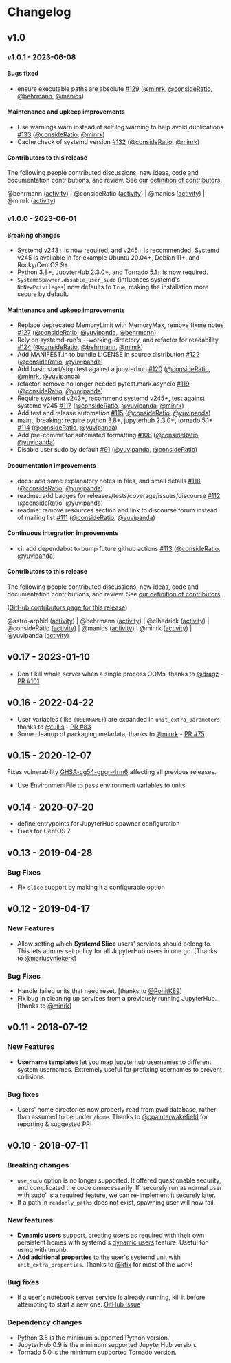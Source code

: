 # Changelog

## v1.0

### v1.0.1 - 2023-06-08

#### Bugs fixed

- ensure executable paths are absolute [#129](https://github.com/jupyterhub/systemdspawner/pull/129) ([@minrk](https://github.com/minrk), [@consideRatio](https://github.com/consideRatio), [@behrmann](https://github.com/behrmann), [@manics](https://github.com/manics))

#### Maintenance and upkeep improvements

- Use warnings.warn instead of self.log.warning to help avoid duplications [#133](https://github.com/jupyterhub/systemdspawner/pull/133) ([@consideRatio](https://github.com/consideRatio), [@minrk](https://github.com/minrk))
- Cache check of systemd version [#132](https://github.com/jupyterhub/systemdspawner/pull/132) ([@consideRatio](https://github.com/consideRatio), [@minrk](https://github.com/minrk))

#### Contributors to this release

The following people contributed discussions, new ideas, code and documentation contributions, and review.
See [our definition of contributors](https://github-activity.readthedocs.io/en/latest/#how-does-this-tool-define-contributions-in-the-reports).

@behrmann ([activity](https://github.com/search?q=repo%3Ajupyterhub%2Fsystemdspawner+involves%3Abehrmann+updated%3A2023-06-01..2023-06-08&type=Issues)) | @consideRatio ([activity](https://github.com/search?q=repo%3Ajupyterhub%2Fsystemdspawner+involves%3AconsideRatio+updated%3A2023-06-01..2023-06-08&type=Issues)) | @manics ([activity](https://github.com/search?q=repo%3Ajupyterhub%2Fsystemdspawner+involves%3Amanics+updated%3A2023-06-01..2023-06-08&type=Issues)) | @minrk ([activity](https://github.com/search?q=repo%3Ajupyterhub%2Fsystemdspawner+involves%3Aminrk+updated%3A2023-06-01..2023-06-08&type=Issues))

### v1.0.0 - 2023-06-01

#### Breaking changes

- Systemd v243+ is now required, and v245+ is recommended. Systemd v245 is
  available in for example Ubuntu 20.04+, Debian 11+, and Rocky/CentOS 9+.
- Python 3.8+, JupyterHub 2.3.0+, and Tornado 5.1+ is now required.
- `SystemdSpawner.disable_user_sudo` (influences systemd's `NoNewPrivileges`)
  now defaults to `True`, making the installation more secure by default.

#### Maintenance and upkeep improvements

- Replace deprecated MemoryLimit with MemoryMax, remove fixme notes [#127](https://github.com/jupyterhub/systemdspawner/pull/127) ([@consideRatio](https://github.com/consideRatio), [@yuvipanda](https://github.com/yuvipanda), [@behrmann](https://github.com/behrmann))
- Rely on systemd-run's --working-directory, and refactor for readability [#124](https://github.com/jupyterhub/systemdspawner/pull/124) ([@consideRatio](https://github.com/consideRatio), [@behrmann](https://github.com/behrmann), [@minrk](https://github.com/minrk))
- Add MANIFEST.in to bundle LICENSE in source distribution [#122](https://github.com/jupyterhub/systemdspawner/pull/122) ([@consideRatio](https://github.com/consideRatio), [@yuvipanda](https://github.com/yuvipanda))
- Add basic start/stop test against a jupyterhub [#120](https://github.com/jupyterhub/systemdspawner/pull/120) ([@consideRatio](https://github.com/consideRatio), [@minrk](https://github.com/minrk), [@yuvipanda](https://github.com/yuvipanda))
- refactor: remove no longer needed pytest.mark.asyncio [#119](https://github.com/jupyterhub/systemdspawner/pull/119) ([@consideRatio](https://github.com/consideRatio), [@yuvipanda](https://github.com/yuvipanda))
- Require systemd v243+, recommend systemd v245+, test against systemd v245 [#117](https://github.com/jupyterhub/systemdspawner/pull/117) ([@consideRatio](https://github.com/consideRatio), [@yuvipanda](https://github.com/yuvipanda), [@minrk](https://github.com/minrk))
- Add test and release automation [#115](https://github.com/jupyterhub/systemdspawner/pull/115) ([@consideRatio](https://github.com/consideRatio), [@yuvipanda](https://github.com/yuvipanda))
- maint, breaking: require python 3.8+, jupyterhub 2.3.0+, tornado 5.1+ [#114](https://github.com/jupyterhub/systemdspawner/pull/114) ([@consideRatio](https://github.com/consideRatio), [@yuvipanda](https://github.com/yuvipanda))
- Add pre-commit for automated formatting [#108](https://github.com/jupyterhub/systemdspawner/pull/108) ([@consideRatio](https://github.com/consideRatio), [@yuvipanda](https://github.com/yuvipanda))
- Disable user sudo by default [#91](https://github.com/jupyterhub/systemdspawner/pull/91) ([@yuvipanda](https://github.com/yuvipanda), [@consideRatio](https://github.com/consideRatio))

#### Documentation improvements

- docs: add some explanatory notes in files, and small details [#118](https://github.com/jupyterhub/systemdspawner/pull/118) ([@consideRatio](https://github.com/consideRatio), [@yuvipanda](https://github.com/yuvipanda))
- readme: add badges for releases/tests/coverage/issues/discourse [#112](https://github.com/jupyterhub/systemdspawner/pull/112) ([@consideRatio](https://github.com/consideRatio), [@yuvipanda](https://github.com/yuvipanda))
- readme: remove resources section and link to discourse forum instead of mailing list [#111](https://github.com/jupyterhub/systemdspawner/pull/111) ([@consideRatio](https://github.com/consideRatio), [@yuvipanda](https://github.com/yuvipanda))

#### Continuous integration improvements

- ci: add dependabot to bump future github actions [#113](https://github.com/jupyterhub/systemdspawner/pull/113) ([@consideRatio](https://github.com/consideRatio), [@yuvipanda](https://github.com/yuvipanda))

#### Contributors to this release

The following people contributed discussions, new ideas, code and documentation contributions, and review.
See [our definition of contributors](https://github-activity.readthedocs.io/en/latest/#how-does-this-tool-define-contributions-in-the-reports).

([GitHub contributors page for this release](https://github.com/jupyterhub/systemdspawner/graphs/contributors?from=2023-01-11&to=2023-06-01&type=c))

@astro-arphid ([activity](https://github.com/search?q=repo%3Ajupyterhub%2Fsystemdspawner+involves%3Aastro-arphid+updated%3A2023-01-11..2023-06-01&type=Issues)) | @behrmann ([activity](https://github.com/search?q=repo%3Ajupyterhub%2Fsystemdspawner+involves%3Abehrmann+updated%3A2023-01-11..2023-06-01&type=Issues)) | @clhedrick ([activity](https://github.com/search?q=repo%3Ajupyterhub%2Fsystemdspawner+involves%3Aclhedrick+updated%3A2023-01-11..2023-06-01&type=Issues)) | @consideRatio ([activity](https://github.com/search?q=repo%3Ajupyterhub%2Fsystemdspawner+involves%3AconsideRatio+updated%3A2023-01-11..2023-06-01&type=Issues)) | @manics ([activity](https://github.com/search?q=repo%3Ajupyterhub%2Fsystemdspawner+involves%3Amanics+updated%3A2023-01-11..2023-06-01&type=Issues)) | @minrk ([activity](https://github.com/search?q=repo%3Ajupyterhub%2Fsystemdspawner+involves%3Aminrk+updated%3A2023-01-11..2023-06-01&type=Issues)) | @yuvipanda ([activity](https://github.com/search?q=repo%3Ajupyterhub%2Fsystemdspawner+involves%3Ayuvipanda+updated%3A2023-01-11..2023-06-01&type=Issues))

## v0.17 - 2023-01-10

- Don't kill whole server when a single process OOMs,
  thanks to [@dragz](https://github.com/dragz) - [PR #101](https://github.com/jupyterhub/systemdspawner/pull/101)

## v0.16 - 2022-04-22

- User variables (like `{USERNAME}`) are expanded in `unit_extra_parameters`,
  thanks to [@tullis](https://github.com/tullis) - [PR #83](https://github.com/jupyterhub/systemdspawner/pull/83)
- Some cleanup of packaging metadata, thanks to [@minrk](https://github.com/minrk) -
  [PR #75](https://github.com/jupyterhub/systemdspawner/pull/75)

## v0.15 - 2020-12-07

Fixes vulnerability [GHSA-cg54-gpgr-4rm6](https://github.com/jupyterhub/systemdspawner/security/advisories/GHSA-cg54-gpgr-4rm6) affecting all previous releases.

- Use EnvironmentFile to pass environment variables to units.

## v0.14 - 2020-07-20

- define entrypoints for JupyterHub spawner configuration
- Fixes for CentOS 7

## v0.13 - 2019-04-28

### Bug Fixes

- Fix `slice` support by making it a configurable option

## v0.12 - 2019-04-17

### New Features

- Allow setting which **Systemd Slice** users' services should belong to.
  This lets admins set policy for all JupyterHub users in one go.
  [Thanks to [@mariusvniekerk](https://github.com/mariusvniekerk)]

### Bug Fixes

- Handle failed units that need reset.
  [thanks to [@RohitK89](https://github.com/RohitK89)]
- Fix bug in cleaning up services from a previously running
  JupyterHub. [thanks to [@minrk](https://github.com/minrk)]

## v0.11 - 2018-07-12

### New Features

- **Username templates** let you map jupyterhub usernames to different system usernames. Extremely
  useful for prefixing usernames to prevent collisions.

### Bug fixes

- Users' home directories now properly read from pwd database, rather than assumed to be under `/home`.
  Thanks to [@cpainterwakefield](https://github.com/cpainterwakefield) for reporting & suggested PR!

## v0.10 - 2018-07-11

### Breaking changes

- `use_sudo` option is no longer supported. It offered questionable security,
  and complicated the code unnecessarily. If 'securely run as normal user with
  sudo' is a required feature, we can re-implement it securely later.
- If a path in `readonly_paths` does not exist, spawning user will now fail.

### New features

- **Dynamic users** support, creating users as required with their own
  persistent homes with systemd's [dynamic users](http://0pointer.net/blog/dynamic-users-with-systemd.html)
  feature. Useful for using with tmpnb.
- **Add additional properties** to the user's systemd unit with `unit_extra_properties`.
  Thanks to [@kfix](https://github.com/kfix) for most of the work!

### Bug fixes

- If a user's notebook server service is already running, kill it before
  attempting to start a new one. [GitHub Issue](https://github.com/jupyterhub/systemdspawner/issues/7)

### Dependency changes

- Python 3.5 is the minimum supported Python version.
- JupyterHub 0.9 is the minimum supported JupyterHub version.
- Tornado 5.0 is the minimum supported Tornado version.
